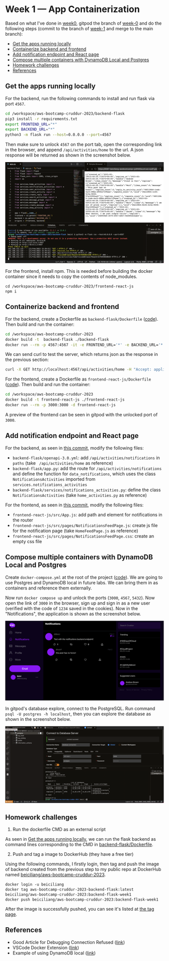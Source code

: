# Week 1 — App Containerization

Based on what I've done in [week0](https://github.com/beiciliang/aws-bootcamp-cruddur-2023/blob/main/journal/week0.md), gitpod the branch of [week-0](https://github.com/beiciliang/aws-bootcamp-cruddur-2023/tree/week-0) and do the following steps (commit to the branch of [week-1](https://github.com/beiciliang/aws-bootcamp-cruddur-2023/tree/week-1) and merge to the main branch):

- [Get the apps running locally](#get-the-apps-running-locally)
- [Containerize backend and frontend](#containerize-backend-and-frontend)
- [Add notification endpoint and React page](#add-notification-endpoint-and-react-page)
- [Compose multiple containers with DynamoDB Local and Postgres](#compose-multiple-containers-with-dynamodb-local-and-postgres)
- [Homework challenges](#homework-challenges)
- [References](#references)

## Get the apps running locally

For the backend, run the following commands to install and run flask via port `4567`.

```sh
cd /workspace/aws-bootcamp-cruddur-2023/backend-flask
pip3 install -r requirements.txt
export FRONTEND_URL="*"
export BACKEND_URL="*"
python3 -m flask run --host=0.0.0.0 --port=4567
```

Then make sure to unlock `4567` on the port tab, open the corresponding link in the browser, and append `/api/activities/home` to the url. A json response will be returned as shown in the screenshot below.

![Proof of flask json](assets/week01-proof-of-flask-json.png)

For the frontend, install npm. This is needed before building the docker container since it needs to copy the contents of node_modules.

```
cd /workspace/aws-bootcamp-cruddur-2023/frontend-react-js
npm i
```

## Containerize backend and frontend

For the backend, create a Dockerfile as `backend-flask/Dockerfile` ([code](https://github.com/beiciliang/aws-bootcamp-cruddur-2023/blob/week-1/backend-flask/Dockerfile)). Then build and run the container:

```sh
cd /workspace/aws-bootcamp-cruddur-2023
docker build -t  backend-flask ./backend-flask
docker run --rm -p 4567:4567 -it -e FRONTEND_URL='*' -e BACKEND_URL='*' backend-flask
```

We can send curl to test the server, which returns json as the response in the previous section:

```sh
curl -X GET http://localhost:4567/api/activities/home -H "Accept: application/json" -H "Content-Type: application/json"
```

For the frontend, create a Dockerfile as `frontend-react-js/Dockerfile` ([code](https://github.com/beiciliang/aws-bootcamp-cruddur-2023/blob/week-1/frontend-react-js/Dockerfile)). Then build and run the container: 

```sh
cd /workspace/aws-bootcamp-cruddur-2023
docker build -t frontend-react-js ./frontend-react-js
docker run --rm -p 3000:3000 -d frontend-react-js
```

A preview of the frontend can be seen in gitpod with the unlocked port of `3000`.

## Add notification endpoint and React page

For the backend, as seen in [this commit](https://github.com/beiciliang/aws-bootcamp-cruddur-2023/commit/034ccaf99bd95eee2d69014046d373fab5d12590), modify the following files:
- `backend-flask/openapi-3.0.yml`: add `/api/activities/notifications` in `paths` (take ` /api/activities/home` as reference)
- `backend-flask/app.py`: add the route for `/api/activities/notifications` and define the function for `data_notifications`, which uses the class `NotificationsActivities` imported from `services.notifications_activities`
- `backend-flask/services/notifications_activities.py`: define the class `NotificationsActivities` (take `home_activities.py` as reference)

For the frontend, as seen in [this commit](https://github.com/beiciliang/aws-bootcamp-cruddur-2023/commit/8d7912cfef3a507e19bad39b518d3db406f511c6), modify the following files:
- `frontend-react-js/src/App.js`: add path and element for notifications in the router
- `frontend-react-js/src/pages/NotificationsFeedPage.js`: create js file for the notification page (take `HomeFeedPage.js` as reference)
- `frontend-react-js/src/pages/NotificationsFeedPage.css`: create an empty css file

## Compose multiple containers with DynamoDB Local and Postgres

Create `docker-compose.yml` at the root of the project ([code](https://github.com/beiciliang/aws-bootcamp-cruddur-2023/blob/week-1/docker-compose.yml)). We are going to use Postgres and DynamoDB local in future labs. We can bring them in as containers and reference them externally.

Now run `docker compose up` and unlock the ports (`3000`, `4567`, `5432`). Now open the link of `3000` in the browser, sign up and sign in as a new user (verified with the code of `1234` saved in the cookies). Now in the "Notifications", the application is shown as the screenshot below.

![Proof of notifications feature](assets/week01-proof-of-notifications.png)

In gitpod's database explore, connect to the PostgreSQL. Run command `psql -U postgres -h localhost`, then you can explore the database as shown in the screenshot below.

![Proof of psql](assets/week01-proof-of-psql.png)

## Homework challenges

1. Run the dockerfile CMD as an external script

As seen in [Get the apps running locally](#get-the-apps-running-locally), we can run the flask backend as command lines corresponding to the CMD in [backend-flask/Dockerfile](https://github.com/beiciliang/aws-bootcamp-cruddur-2023/blob/week-1/backend-flask/Dockerfile).

2. Push and tag a image to DockerHub (they have a free tier)

Using the following commands, I firstly login, then tag and push the image of backend created from the previous step to my public repo at DockerHub named [beiciliang/aws-bootcamp-cruddur-2023](https://hub.docker.com/r/beiciliang/aws-bootcamp-cruddur-2023).

```
docker login -u beiciliang
docker tag aws-bootcamp-cruddur-2023-backend-flask:latest beiciliang/aws-bootcamp-cruddur-2023:backend-flask-week1
docker push beiciliang/aws-bootcamp-cruddur-2023:backend-flask-week1
```

After the image is successfully pushed, you can see it's listed at [the tag page](https://hub.docker.com/r/beiciliang/aws-bootcamp-cruddur-2023/tags).

## References

- Good Article for Debugging Connection Refused ([link](https://pythonspeed.com/articles/docker-connection-refused/))
- VSCode Docker Extension ([link](https://code.visualstudio.com/docs/containers/overview))
- Example of using DynamoDB local ([link](https://github.com/100DaysOfCloud/challenge-dynamodb-local))
